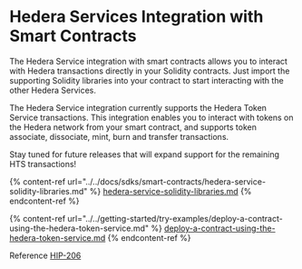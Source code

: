 # Hedera Services Integration with Smart Contracts

The Hedera Service integration with smart contracts allows you to interact with Hedera transactions directly in your Solidity contracts. Just import the supporting Solidity libraries into your contract to start interacting with the other Hedera Services.

The Hedera Service integration currently supports the Hedera Token Service transactions. This integration enables you to interact with tokens on the Hedera network from your smart contract, and supports token associate, dissociate, mint, burn and transfer transactions.

Stay tuned for future releases that will expand support for the remaining HTS transactions!

{% content-ref url="../../docs/sdks/smart-contracts/hedera-service-solidity-libraries.md" %}
[hedera-service-solidity-libraries.md](../../docs/sdks/smart-contracts/hedera-service-solidity-libraries.md)
{% endcontent-ref %}

{% content-ref url="../../getting-started/try-examples/deploy-a-contract-using-the-hedera-token-service.md" %}
[deploy-a-contract-using-the-hedera-token-service.md](../../getting-started/try-examples/deploy-a-contract-using-the-hedera-token-service.md)
{% endcontent-ref %}

Reference [HIP-206](https://hips.hedera.com/hip/hip-206)

